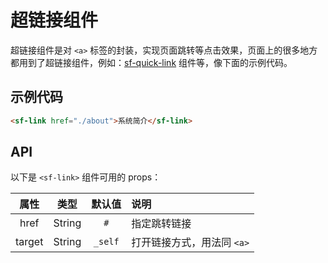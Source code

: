 # 超链接组件
超链接组件是对 `<a>` 标签的封装，实现页面跳转等点击效果，页面上的很多地方都用到了超链接组件，例如：[sf-quick-link](./quick-link.html) 组件等，像下面的示例代码。

## 示例代码

```html
<sf-link href="./about">系统简介</sf-link>
```

## API
以下是 `<sf-link>` 组件可用的 props：

| 属性 | 类型 | 默认值 | 说明 |
| :---: | :---: | :---: | :--- |
| href | String | `#` | 指定跳转链接 |
| target | String | `_self` | 打开链接方式，用法同 `<a>` |

